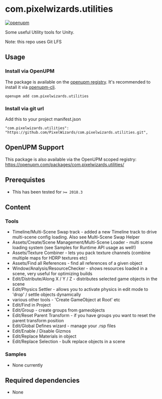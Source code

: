 com.pixelwizards.utilities
=========================

[![openupm](https://img.shields.io/npm/v/com.pixelwizards.utilities?label=openupm&registry_uri=https://package.openupm.com)](https://openupm.com/packages/com.pixelwizards.utilities/)

Some useful Utility tools for Unity.

Note: this repo uses Git LFS 

Usage
--------------

### Install via OpenUPM

The package is available on the [openupm registry](https://openupm.com). It's recommended to install it via [openupm-cli](https://github.com/openupm/openupm-cli).

```
openupm add com.pixelwizards.utilities
```

### Install via git url

Add this to your project manifest.json

```
"com.pixelwizards.utilities": "https://github.com/PixelWizards/com.pixelwizards.utilities.git",
```

OpenUPM Support
----------------

This package is also available via the OpenUPM scoped registry: 
https://openupm.com/packages/com.pixelwizards.utilities/

Prerequistes
---------------
* This has been tested for `>= 2018.3`

Content
----------------

### Tools

* Timeline/Multi-Scene Swap track - added a new Timeline track to drive multi-scene config loading. Also see Multi-Scene Swap Helper
* Assets/Create/Scene Management/Multi-Scene Loader - multi scene loading system (see Samples for Runtime API usage as well!)
* Assets/Texture Combiner - lets you pack texture channels (combine multiple maps for HDRP textures etc)
* Assets/Find all References - find all references of a given object
* Window/Analysis/ResourceChecker - shows resources loaded in a scene, very useful for optimizing builds
* Edit/Distribute/Along X / Y / Z - distributes selected game objects in the scene
* Edit/Physics Settler - allows you to activate physics in edit mode to 'drop' / settle objects dynamically
* various other tools - 'Create GameObject at Root' etc
* Edit/Find in Project
* Edit/Group - create groups from gameobjects
* Edit/Reset Parent Transform - if you have groups you want to reset the parent transform position 
* Edit/Global Defines wizard - manage your .rsp files
* Edit/Enable / Disable Gizmos
* Edit/Replace Materials in object
* Edit/Replace Selection - bulk replace objects in a scene

### Samples

* None currently

Required dependencies
---------------
* None 
